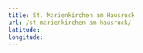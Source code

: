 ```yaml
---
title: St. Marienkirchen am Hausruck
url: /st-marienkirchen-am-hausruck/
latitude: 
longitude: 
---
```

